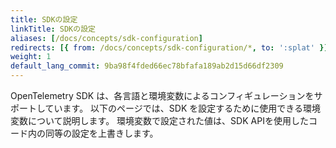 ```yaml
---
title: SDKの設定
linkTitle: SDKの設定
aliases: [/docs/concepts/sdk-configuration]
redirects: [{ from: /docs/concepts/sdk-configuration/*, to: ':splat' }]
weight: 1
default_lang_commit: 9ba98f4fded66ec78bfafa189ab2d15d66df2309
---
```


OpenTelemetry SDK は、各言語と環境変数によるコンフィギュレーションをサポートしています。
以下のページでは、SDK を設定するために使用できる環境変数について説明します。
環境変数で設定された値は、SDK APIを使用したコード内の同等の設定を上書きします。
